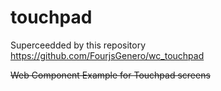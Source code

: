 # touchpad

Superceedded by this repository https://github.com/FourjsGenero/wc_touchpad

~~Web Component Example for Touchpad screens~~
